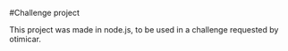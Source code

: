 #Challenge project

This project was made in node.js, to be used in a challenge requested by otimicar.

